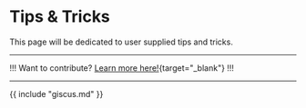 # Tips & Tricks

This page will be dedicated to user supplied tips and tricks.

---

!!!
Want to contribute? [Learn more here!](https://resolve.cafe/contribute/){target="_blank"}
!!!

---

{{ include "giscus.md" }}